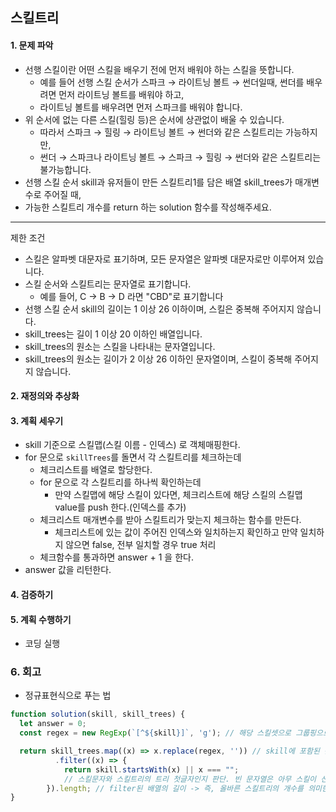 ## 스킬트리
#### 1. 문제 파악
- 선행 스킬이란 어떤 스킬을 배우기 전에 먼저 배워야 하는 스킬을 뜻합니다.
  - 예를 들어 선행 스킬 순서가 스파크 → 라이트닝 볼트 → 썬더일때, 썬더를 배우려면 먼저 라이트닝 볼트를 배워야 하고, 
  - 라이트닝 볼트를 배우려면 먼저 스파크를 배워야 합니다. 
- 위 순서에 없는 다른 스킬(힐링 등)은 순서에 상관없이 배울 수 있습니다. 
  - 따라서 스파크 → 힐링 → 라이트닝 볼트 → 썬더와 같은 스킬트리는 가능하지만, 
  - 썬더 → 스파크나 라이트닝 볼트 → 스파크 → 힐링 → 썬더와 같은 스킬트리는 불가능합니다.
- 선행 스킬 순서 skill과 유저들이 만든 스킬트리1를 담은 배열 skill_trees가 매개변수로 주어질 때, 
- 가능한 스킬트리 개수를 return 하는 solution 함수를 작성해주세요.
---
제한 조건
- 스킬은 알파벳 대문자로 표기하며, 모든 문자열은 알파벳 대문자로만 이루어져 있습니다. 
- 스킬 순서와 스킬트리는 문자열로 표기합니다. 
  - 예를 들어, C → B → D 라면 "CBD"로 표기합니다
- 선행 스킬 순서 skill의 길이는 1 이상 26 이하이며, 스킬은 중복해 주어지지 않습니다.
- skill_trees는 길이 1 이상 20 이하인 배열입니다.
- skill_trees의 원소는 스킬을 나타내는 문자열입니다.
- skill_trees의 원소는 길이가 2 이상 26 이하인 문자열이며, 스킬이 중복해 주어지지 않습니다.
#### 2. 재정의와 추상화
#### 3. 계획 세우기
- skill 기준으로 스킬맵(스킬 이름 - 인덱스) 로 객체매핑한다.
- for 문으로 `skillTrees`를 돌면서 각 스킬트리를 체크하는데
  - 체크리스트를 배열로 할당한다.
  - for 문으로 각 스킬트리를 하나씩 확인하는데
    - 만약 스킬맵에 해당 스킬이 있다면, 체크리스트에 해당 스킬의 스킬맵 value를 push 한다.(인덱스를 추가)
  - 체크리스트 매개변수를 받아 스킬트리가 맞는지 체크하는 함수를 만든다.
    - 체크리스트에 있는 값이 주어진 인덱스와 일치하는지 확인하고 만약 일치하지 않으면 false, 전부 일치할 경우 true 처리
  - 체크함수를 통과하면 answer + 1 을 한다. 
- answer 값을 리턴한다.
#### 4. 검증하기
#### 5. 계획 수행하기
- 코딩 실행

### 6. 회고
- 정규표현식으로 푸는 법
```javascript
function solution(skill, skill_trees) {
  let answer = 0;
  const regex = new RegExp(`[^${skill}]`, 'g'); // 해당 스킬셋으로 그룹핑으로 즉 skill에 해당하지 않는 문자열은 제거할 수 있다.

  return skill_trees.map((x) => x.replace(regex, '')) // skill에 포함된 문자만 남김
          .filter((x) => {
            return skill.startsWith(x) || x === ""; 
            // 스킬문자와 스킬트리의 트리 첫글자인지 판단. 빈 문자열은 아무 스킬이 선택하지 않아 올바른 것으로 간주 
        }).length; // filter된 배열의 길이 -> 즉, 올바른 스킬트리의 개수를 의미한다.
}
```
